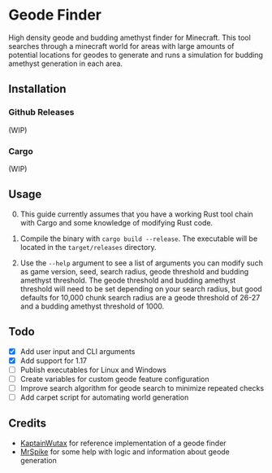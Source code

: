 # Geode Finder

High density geode and budding amethyst finder for Minecraft. This tool searches through a minecraft world for areas with large amounts of potential locations for geodes to generate and runs a simulation for budding amethyst generation in each area.

## Installation

### Github Releases
(WIP)

### Cargo
(WIP)

## Usage

0. This guide currently assumes that you have a working Rust tool chain with Cargo and some knowledge of modifying Rust code.

2. Compile the binary with `cargo build --release`. The executable will be located in the `target/releases` directory.

1. Use the `--help` argument to see a list of arguments you can modify such as game version, seed, search radius, geode threshold and budding amethyst threshold. The geode threshold and budding amethyst threshold will need to be set depending on your search radius, but good defaults for 10,000 chunk search radius are a geode threshold of 26-27 and a budding amethyst threshold of 1000.


## Todo

- [x] Add user input and CLI arguments
- [x] Add support for 1.17
- [ ] Publish executables for Linux and Windows
- [ ] Create variables for custom geode feature configuration
- [ ] Improve search algorithm for geode search to minimize repeated checks
- [ ] Add carpet script for automating world generation

## Credits

- [KaptainWutax](https://github.com/KaptainWutax) for reference implementation of a geode finder
- [MrSpike](https://github.com/MrSpike63) for some help with logic and information about geode generation
